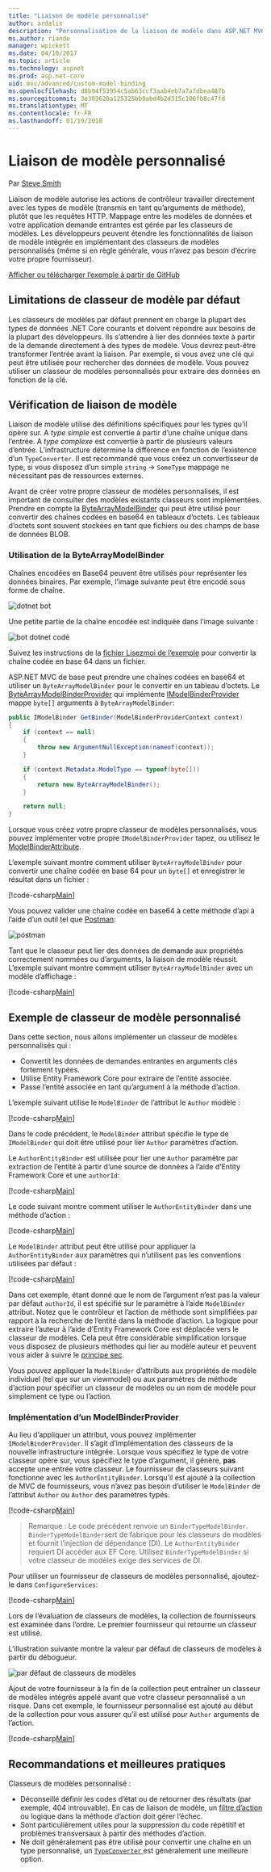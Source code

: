 ```yaml
---
title: "Liaison de modèle personnalisé"
author: ardalis
description: "Personnalisation de la liaison de modèle dans ASP.NET MVC de base."
ms.author: riande
manager: wpickett
ms.date: 04/10/2017
ms.topic: article
ms.technology: aspnet
ms.prod: asp.net-core
uid: mvc/advanced/custom-model-binding
ms.openlocfilehash: d8b94f53954c5ab63ccf3aab4eb7a7a7dbea487b
ms.sourcegitcommit: 3e303620a125325bb9abd4b2d315c106fb8c47fd
ms.translationtype: MT
ms.contentlocale: fr-FR
ms.lasthandoff: 01/19/2018
---
```

# <a name="custom-model-binding"></a>Liaison de modèle personnalisé

Par [Steve Smith](https://ardalis.com/)

Liaison de modèle autorise les actions de contrôleur travailler directement avec les types de modèle (transmis en tant qu’arguments de méthode), plutôt que les requêtes HTTP. Mappage entre les modèles de données et votre application demande entrantes est gérée par les classeurs de modèles. Les développeurs peuvent étendre les fonctionnalités de liaison de modèle intégrée en implémentant des classeurs de modèles personnalisés (même si en règle générale, vous n’avez pas besoin d’écrire votre propre fournisseur).

[Afficher ou télécharger l’exemple à partir de GitHub](https://github.com/aspnet/Docs/tree/master/aspnetcore/mvc/advanced/custom-model-binding/)

## <a name="default-model-binder-limitations"></a>Limitations de classeur de modèle par défaut

Les classeurs de modèles par défaut prennent en charge la plupart des types de données .NET Core courants et doivent répondre aux besoins de la plupart des développeurs. Ils s’attendre à lier des données texte à partir de la demande directement à des types de modèle. Vous devrez peut-être transformer l’entrée avant la liaison. Par exemple, si vous avez une clé qui peut être utilisée pour rechercher des données de modèle. Vous pouvez utiliser un classeur de modèles personnalisés pour extraire des données en fonction de la clé.

## <a name="model-binding-review"></a>Vérification de liaison de modèle

Liaison de modèle utilise des définitions spécifiques pour les types qu’il opère sur. A *type simple* est convertie à partir d’une chaîne unique dans l’entrée. A *type complexe* est convertie à partir de plusieurs valeurs d’entrée. L’infrastructure détermine la différence en fonction de l’existence d’un `TypeConverter`. Il est recommandé que vous créez un convertisseur de type, si vous disposez d’un simple `string`  ->  `SomeType` mappage ne nécessitant pas de ressources externes.

Avant de créer votre propre classeur de modèles personnalisés, il est important de consulter des modèles existants classeurs sont implémentées. Prendre en compte la [ByteArrayModelBinder](https://docs.microsoft.com/aspnet/core/api/microsoft.aspnetcore.mvc.modelbinding.binders.bytearraymodelbinder) qui peut être utilisé pour convertir des chaînes codées en base64 en tableaux d’octets. Les tableaux d’octets sont souvent stockées en tant que fichiers ou des champs de base de données BLOB.

### <a name="working-with-the-bytearraymodelbinder"></a>Utilisation de la ByteArrayModelBinder

Chaînes encodées en Base64 peuvent être utilisés pour représenter les données binaires. Par exemple, l’image suivante peut être encodé sous forme de chaîne.

![dotnet bot](custom-model-binding/images/bot.png "dotnet bot")

Une petite partie de la chaîne encodée est indiquée dans l’image suivante :

![bot dotnet codé](custom-model-binding/images/encoded-bot.png "bot dotnet codée")

Suivez les instructions de la [fichier Lisezmoi de l’exemple](https://github.com/aspnet/Docs/blob/master/aspnetcore/mvc/advanced/custom-model-binding/sample/CustomModelBindingSample/README.md) pour convertir la chaîne codée en base 64 dans un fichier.

ASP.NET MVC de base peut prendre une chaînes codées en base64 et utiliser un `ByteArrayModelBinder` pour le convertir en un tableau d’octets. Le [ByteArrayModelBinderProvider](https://docs.microsoft.com/aspnet/core/api/microsoft.aspnetcore.mvc.modelbinding.binders.bytearraymodelbinderprovider) qui implémente [IModelBinderProvider](https://docs.microsoft.com/aspnet/core/api/microsoft.aspnetcore.mvc.modelbinding.imodelbinderprovider) mappe `byte[]` arguments à `ByteArrayModelBinder`:

```csharp
public IModelBinder GetBinder(ModelBinderProviderContext context)
{
    if (context == null)
    {
        throw new ArgumentNullException(nameof(context));
    }

    if (context.Metadata.ModelType == typeof(byte[]))
    {
        return new ByteArrayModelBinder();
    }

    return null;
}
```

Lorsque vous créez votre propre classeur de modèles personnalisés, vous pouvez implémenter votre propre `IModelBinderProvider` tapez, ou utilisez le [ModelBinderAttribute](https://docs.microsoft.com/aspnet/core/api/microsoft.aspnetcore.mvc.modelbinderattribute).

L’exemple suivant montre comment utiliser `ByteArrayModelBinder` pour convertir une chaîne codée en base 64 pour un `byte[]` et enregistrer le résultat dans un fichier :

[!code-csharp[Main](custom-model-binding/sample/CustomModelBindingSample/Controllers/ImageController.cs?name=post1&highlight=3)]

Vous pouvez valider une chaîne codée en base64 à cette méthode d’api à l’aide d’un outil tel que [Postman](https://www.getpostman.com/):

![postman](custom-model-binding/images/postman.png "postman")

Tant que le classeur peut lier des données de demande aux propriétés correctement nommées ou d’arguments, la liaison de modèle réussit. L’exemple suivant montre comment utiliser `ByteArrayModelBinder` avec un modèle d’affichage :

[!code-csharp[Main](custom-model-binding/sample/CustomModelBindingSample/Controllers/ImageController.cs?name=post2&highlight=2)]

## <a name="custom-model-binder-sample"></a>Exemple de classeur de modèle personnalisé

Dans cette section, nous allons implémenter un classeur de modèles personnalisés qui :

- Convertit les données de demandes entrantes en arguments clés fortement typées.
- Utilise Entity Framework Core pour extraire de l’entité associée.
- Passe l’entité associée en tant qu’argument à la méthode d’action.

L’exemple suivant utilise le `ModelBinder` de l’attribut le `Author` modèle :

[!code-csharp[Main](custom-model-binding/sample/CustomModelBindingSample/Data/Author.cs?highlight=10)]

Dans le code précédent, le `ModelBinder` attribut spécifie le type de `IModelBinder` qui doit être utilisé pour lier `Author` paramètres d’action. 

Le `AuthorEntityBinder` est utilisée pour lier une `Author` paramètre par extraction de l’entité à partir d’une source de données à l’aide d’Entity Framework Core et une `authorId`:

[!code-csharp[Main](custom-model-binding/sample/CustomModelBindingSample/Binders/AuthorEntityBinder.cs?name=demo)]

Le code suivant montre comment utiliser le `AuthorEntityBinder` dans une méthode d’action :

[!code-csharp[Main](custom-model-binding/sample/CustomModelBindingSample/Controllers/BoundAuthorsController.cs?name=demo2&highlight=2)]

Le `ModelBinder` attribut peut être utilisé pour appliquer la `AuthorEntityBinder` aux paramètres qui n’utilisent pas les conventions utilisées par défaut :

[!code-csharp[Main](custom-model-binding/sample/CustomModelBindingSample/Controllers/BoundAuthorsController.cs?name=demo1&highlight=2)]

Dans cet exemple, étant donné que le nom de l’argument n’est pas la valeur par défaut `authorId`, il est spécifié sur le paramètre à l’aide `ModelBinder` attribut. Notez que le contrôleur et l’action de méthode sont simplifiées par rapport à la recherche de l’entité dans la méthode d’action. La logique pour extraire l’auteur à l’aide d’Entity Framework Core est déplacée vers le classeur de modèles. Cela peut être considérable simplification lorsque vous disposez de plusieurs méthodes qui lier au modèle auteur et peuvent vous aider à suivre le [principe sec](http://deviq.com/don-t-repeat-yourself/).

Vous pouvez appliquer la `ModelBinder` d’attributs aux propriétés de modèle individuel (tel que sur un viewmodel) ou aux paramètres de méthode d’action pour spécifier un classeur de modèles ou un nom de modèle pour simplement ce type ou l’action.

### <a name="implementing-a-modelbinderprovider"></a>Implémentation d’un ModelBinderProvider

Au lieu d’appliquer un attribut, vous pouvez implémenter `IModelBinderProvider`. Il s’agit d’implémentation des classeurs de la nouvelle infrastructure intégrée. Lorsque vous spécifiez le type de votre classeur opère sur, vous spécifiez le type d’argument, il génère, **pas** accepte une entrée votre classeur. Le fournisseur de classeurs suivant fonctionne avec les `AuthorEntityBinder`. Lorsqu’il est ajouté à la collection de MVC de fournisseurs, vous n’avez pas besoin d’utiliser le `ModelBinder` de l’attribut `Author` ou `Author` des paramètres typés.

[!code-csharp[Main](custom-model-binding/sample/CustomModelBindingSample/Binders/AuthorEntityBinderProvider.cs?highlight=17-20)]

> Remarque : Le code précédent renvoie un `BinderTypeModelBinder`. `BinderTypeModelBinder`sert de fabrique pour les classeurs de modèles et fournit l’injection de dépendance (DI). Le `AuthorEntityBinder` requiert DI accéder aux EF Core. Utilisez `BinderTypeModelBinder` si votre classeur de modèles exige des services de DI.

Pour utiliser un fournisseur de classeurs de modèles personnalisé, ajoutez-le dans `ConfigureServices`:

[!code-csharp[Main](custom-model-binding/sample/CustomModelBindingSample/Startup.cs?name=callout&highlight=5-9)]

Lors de l’évaluation de classeurs de modèles, la collection de fournisseurs est examinée dans l’ordre. Le premier fournisseur qui retourne un classeur est utilisé.

L’illustration suivante montre la valeur par défaut de classeurs de modèles à partir du débogueur.

![par défaut de classeurs de modèles](custom-model-binding/images/default-model-binders.png "par défaut de classeurs de modèles")

Ajout de votre fournisseur à la fin de la collection peut entraîner un classeur de modèles intégrés appelé avant que votre classeur personnalisé a un risque. Dans cet exemple, le fournisseur personnalisé est ajouté au début de la collection pour vous assurer qu’il est utilisé pour `Author` arguments de l’action.

[!code-csharp[Main](custom-model-binding/sample/CustomModelBindingSample/Startup.cs?name=callout&highlight=5-9)]

## <a name="recommendations-and-best-practices"></a>Recommandations et meilleures pratiques

Classeurs de modèles personnalisé :
- Déconseillé définir les codes d’état ou de retourner des résultats (par exemple, 404 introuvable). En cas de liaison de modèle, un [filtre d’action](xref:mvc/controllers/filters) ou logique dans la méthode d’action doit gérer l’échec.
- Sont particulièrement utiles pour la suppression du code répétitif et problèmes transversaux à partir des méthodes d’action.
- Ne doit généralement pas être utilisé pour convertir une chaîne en un type personnalisé, un [ `TypeConverter` ](https://docs.microsoft.com//dotnet/api/system.componentmodel.typeconverter) est généralement une meilleure option.
